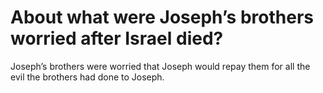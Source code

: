# About what were Joseph’s brothers worried after Israel died?

Joseph’s brothers were worried that Joseph would repay them for all the evil the brothers had done to Joseph.
